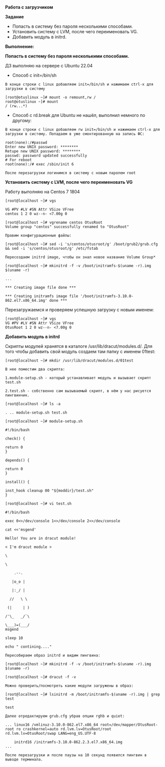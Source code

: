 **Работа с загрузчиком**

**Задание**

- Попасть в систему без пароля несколькими способами.
- Установить систему с LVM, после чего переименовать VG.
- Добавить модуль в initrd.

**Выполнение:**

**Попасть в систему без пароля несколькими способами.**

ДЗ выполняю на сервере с Ubuntu 22.04

- Способ c init=/bin/sh
```
В конце строки с linux добавляем init=/bin/sh и нажимаем сtrl-x для
загрузки в систему

[root@otuslinux ~]# mount -o remount,rw /
root@otuslinux ~]# mount
/ (rw...*)
```

- Способ с rd.break для Ubuntu не нашёл, выполнил немного по другому:
```
В конце строки с linux добавляем rw init=/bin/sh и нажимаем сtrl-x для
загрузки в систему. Попадаем в уже смонтированную на запись ФС:

root(none):/#passwd
Enter new UNIX password: ********
Retupe new UNIX password: ********
passwd: password updated successfully
# For reboot
root(none):/# exec /sbin/init 6

После перезагрузки логинимся в систему с новым паролем root
```


**Установить систему с LVM, после чего переименовать VG**

Работу выполняю на Centos 7 1804

```
[root@localhost ~]# vgs

VG #PV #LV #SN Attr VSize VFree
centos 1 2 0 wz--n- <7.00g 0

[root@localhost ~]# vgrename centos OtusRoot
Volume group "centos" successfully renamed to "OtusRoot"

Правим конфигурационные файлы:

[root@localhost ~]# sed -i 's/centos/otusroot/g' /boot/grub2/grub.cfg && sed -i 's/centos/otusroot/g' /etc/fstab

Пересоздаем initrd image, чтобы он знал новое название Volume Group*

[root@localhost ~]# mkinitrd -f -v /boot/initramfs-$(uname -r).img $(uname -r)

...

*** Creating image file done ***

*** Creating initramfs image file '/boot/initramfs-3.10.0-862.el7.x86_64.img' done ***
```

Перезагружаемся и проверяем успешную загрузку с новым именем:
```
[root@localhost ~]# vgs
VG #PV #LV #SN Attr VSize VFree
OtusRoot 1 2 0 wz--n- <7.00g 0
```

**Добавить модуль в initrd**

Скрипты модулей хранятся в каталоге /usr/lib/dracut/modules.d/. Для того чтобы добавить свой модуль создаем там папку с именем 01test:
```
[root@localhost ~]# mkdir /usr/lib/dracut/modules.d/01test

В нее поместим два скрипта:

1.module-setup.sh - который устанавливает модуль и вызывает скрипт test.sh

2.test.sh - собственно сам вызываемый скрипт, в нём у нас рисуется пингвинчик.

[root@localhost ~]# ls -a

. .. module-setup.sh test.sh

[root@localhost ~]# module-setup.sh

#!/bin/bash

check() {

return 0
}

depends() {

return 0
}

install() {

inst_hook cleanup 00 "${moddir}/test.sh"
}

[root@localhost ~]# vi test.sh

#!/bin/bash

exec 0<>/dev/console 1<>/dev/console 2<>/dev/console

cat <<'msgend'

Hello! You are in dracut module!

< I'm dracut module >

\

\

    .--.

   |o_o |

   |:_/ |

  //   \ \

 (|     | )

/'\_   _/`\

\___)=(___/
msgend

sleep 10

echo " contining...."

Пересобираем образ initrd и видим пингвина:

[root@localhost ~]# mkinitrd -f -v /boot/initramfs-$(uname -r).img $(uname -r)

[root@localhost ~]# dracut -f -v

Можно проверить/посмотреть какие модули загружены в образ:

[root@localhost ~]# lsinitrd -m /boot/initramfs-$(uname -r).img | grep test

test

Далее отредактируем grub.cfg убрав опции rghb и quiet:

... linux16 /vmlinuz-3.10.0-862.el7.x86_64 root=/dev/mapper/OtusRoot-root ro crashkernel=auto rd.lvm.lv=OtusRoot/root rd.lvm.lv=OtusRoot/swap LANG=eng_US.UTF-8

    initrd16 /initramfs-3.10.0-862.2.3.el7.x86_64.img
...

После перезагрузки и после паузы на 10 секунд появился пингвин в выводе терминала.
```
